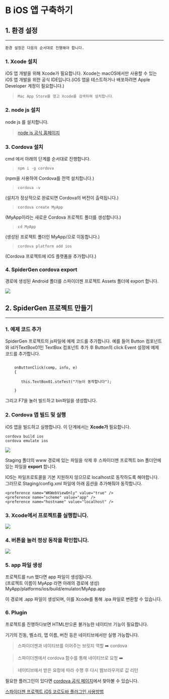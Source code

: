 # B  iOS 앱 구축하기

## 1. 환경 설정

***

`환경 설정은 다음의 순서대로 진행해야 합니다.`

### 1. Xcode 설치

iOS 앱 개발을 위해 Xcode가 필요합니다. Xcode는 macOS에서만 사용할 수 있는 iOS 앱 개발을 위한 공식 IDE입니다.(iOS 앱을 테스트하거나 배포하려면 Apple Developer 계정이 필요합니다.)

> `Mac App Store를 열고 Xcode를 검색하여 설치합니다`.

### 2. node js 설치

node js 를 설치합니다.

> [node js 공식 홈페이지](https://nodejs.org/en/)

### 3. Cordova 설치

cmd 에서 아래의 단계를 순서대로 진행합니다.

> `npm i -g cordova`

(npm을 사용하여 Cordova를 전역 설치합니다.)

> `cordova -v`

(설치가 정상적으로 완료되면 Cordova의 버전이 출력됩니다.)

> `cordova create MyApp`

(MyApp이라는 새로운 Cordova 프로젝트 폴더를 생성합니다.)

> `cd MyApp`

(생성된 프로젝트 폴더인 MyApp/으로 이동합니다.)

> `cordova platform add ios`

(Cordova 프로젝트에 iOS 플랫폼을 추가합니다.)

### 4. SpiderGen cordova export

경로에 생성된 Android 폴더를 스파이더젠 프로젝트 Assets 폴더에 export 합니다.

![](https://wikidocs.net/images/page/277125/02.png)

## 2. SpiderGen 프로젝트 만들기

***

### 1. 예제 코드 추가

SpiderGen 프로젝트의 js파일에 예제 코드를 추가합니다. 예를 들어 Button 컴포넌트와 id가TextBox01인 TextBox 컴포넌트 추가 후 Button의 click Event 설정에 예제 코드를 추가합니다.

```

	onButtonClick(comp, info, e)
	{

       this.TextBox01.steTest("기능이 동작합니다");

	}
```

그리고 F7을 눌러 빌드하고 bin파일을 생성합니다.

### 2. Cordova 앱 빌드 및 실행

iOS 앱을 빌드하고 실행합니다. 이 단계에서는 **Xcode가** 필요합니다.

```
cordova build ios
cordova emulate ios
```

![](https://wikidocs.net/images/page/277125/04.png)

Staging 폴더의 www 경로에 있는 파일을 삭제 후 스파이더젠 프로젝트 bin 폴더안에 있는 파일을 **export** 합니다.

IOS는 파일프로토콜을 기본 지원하지 않으므로 localhost로 동작하도록 해야합니다.\
그러므로 Staging/config.xml 파일에 아래 옵션을 추가해줘야 동작합니다.

```
<preference name="WKWebViewOnly" value="true" />
<preference name="scheme" value="app" />
<preference name="hostname" value="localhost" />
```

### 3. Xcode에서 프로젝트를 실행합니다.

![](https://wikidocs.net/images/page/277125/01.png)

### 4. 버튼을 눌러 정상 동작을 확인합니다.

![](https://wikidocs.net/images/page/277125/03.png)

### 5. app 파일 생성

프로젝트를 run 했다면 app 파일이 생성됩니다.\
(프로젝트 이름이 MyApp 라면 아래의 경로에 생성)\
MyApp/platforms/ios/build/emulator/MyApp.app

이 경로에 .app 파일이 생성되며, 이를 Xcode를 통해 .ipa 파일로 변환할 수 있습니다.

### 6. Plugin

프로젝트를 진행하다보면 HTML만으론 불가능한 네이티브 기능이 필요합니다.

기기의 진동, 벨소리, 앱 이름, 버전 등은 네이티브에서만 실행 가능합니다.

> 스파이더젠과 네이티브를 이어주는 브릿지 역할 ➡️ cordova

> 스파이더젠에서 cordova 함수를 통해 네이티브로 요청 ➡️

> 네이티브에서 받은 요청에 따라 수행 후 다시 웹브라우저로 값 리턴

필요한 플러그인이 있다면 [cordova 공식 페이지](https://cordova.apache.org/)에서 찾아볼 수 있습니다.

[스파이더젠 프로젝트 iOS 코르도바 플러그인 사용방법](<../../Guide for SpiderGen/05  Advanced/09  Cordova Hybrid앱 구축하기.md>)
